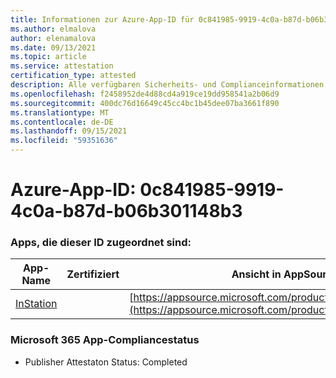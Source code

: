 ```yaml
---
title: Informationen zur Azure-App-ID für 0c841985-9919-4c0a-b87d-b06b301148b3
ms.author: elmalova
author: elenamalova
ms.date: 09/13/2021
ms.topic: article
ms.service: attestation
certification_type: attested
description: Alle verfügbaren Sicherheits- und Complianceinformationen für 0c841985-9919-4c0a-b87d-b06b301148b3.
ms.openlocfilehash: f2458952de4d88cd4a919ce19dd958541a2b06d9
ms.sourcegitcommit: 400dc76d16649c45cc4bc1b45dee07ba3661f890
ms.translationtype: MT
ms.contentlocale: de-DE
ms.lasthandoff: 09/15/2021
ms.locfileid: "59351636"
---
```

# <a name="azure-app-id-0c841985-9919-4c0a-b87d-b06b301148b3"></a>Azure-App-ID: 0c841985-9919-4c0a-b87d-b06b301148b3


### <a name="apps-associated-with-this-id"></a>Apps, die dieser ID zugeordnet sind:
| **App-Name** | **Zertifiziert** | **Ansicht in AppSource** |
|--------------|---------------|-----------------------|
| [InStation](https://docs.microsoft.com/microsoft-365-app-certification/forward/WA200001701) |  | [https://appsource.microsoft.com/product/office/WA200001701](https://appsource.microsoft.com/product/office/WA200001701) |

### <a name="microsoft-365-app-compliance-status"></a>Microsoft 365 App-Compliancestatus
- Publisher Attestaton Status: Completed
